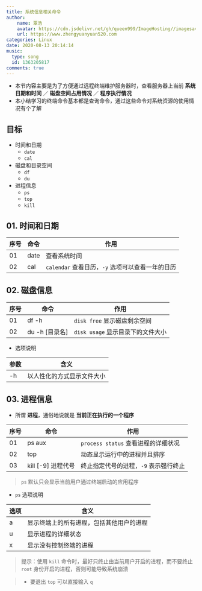 ```yaml
---
title: 系统信息相关命令
author:
	name: 覃浩
	avatar: https://cdn.jsdelivr.net/gh/queen999/ImageHosting//imagesavatar.jpg
	url: https://www.zhengyuanyuan520.com
categories: Linux
date: 2020-08-13 20:14:14
music:
  type: song  
  id: 1363205817
comments: true
---
```


* 本节内容主要是为了方便通过远程终端维护服务器时，查看服务器上当前 **系统日期和时间** ／ **磁盘空间占用情况** ／ **程序执行情况**
* 本小结学习的终端命令基本都是查询命令，通过这些命令对系统资源的使用情况有个了解

<!-- more -->

## 目标

* 时间和日期
    * `date`
    * `cal`
* 磁盘和目录空间
    * `df`
    * `du`
* 进程信息
    * `ps`
    * `top`
    * `kill`

## 01. 时间和日期

| 序号 | 命令 | 作用 |
| --- | --- | --- |
| 01 | date | 查看系统时间 |
| 02 | cal | `calendar` 查看日历，`-y` 选项可以查看一年的日历 |

## 02. 磁盘信息

| 序号 | 命令 | 作用 |
| --- | --- | --- |
| 01 | df -h | `disk free` 显示磁盘剩余空间 |
| 02 | du -h [目录名] | `disk usage` 显示目录下的文件大小 |

* 选项说明

| 参数 | 含义 |
| --- | --- |
| -h | 以人性化的方式显示文件大小 |

## 03. 进程信息

* 所谓 **进程**，通俗地说就是 **当前正在执行的一个程序**

| 序号 | 命令 | 作用 |
| --- | --- | --- |
| 01 | ps aux | `process status` 查看进程的详细状况 |
| 02 | top | 动态显示运行中的进程并且排序 |
| 03 | kill [-9] 进程代号 | 终止指定代号的进程，`-9` 表示强行终止  |

> `ps` 默认只会显示当前用户通过终端启动的应用程序

* `ps` 选项说明

| 选项 | 含义 |
| --- | --- |
| a | 显示终端上的所有进程，包括其他用户的进程 |
| u | 显示进程的详细状态 |
| x | 显示没有控制终端的进程 |

> 提示：使用 `kill` 命令时，最好只终止由当前用户开启的进程，而不要终止 `root` 身份开启的进程，否则可能导致系统崩溃

>
> * 要退出 `top` 可以直接输入 `q`

